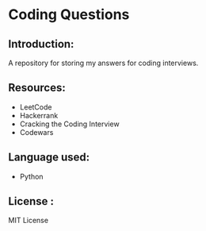 # Coding Questions
## Introduction: 
A repository for storing my answers for coding interviews.

## Resources:
- LeetCode
- Hackerrank
- Cracking the Coding Interview
- Codewars

## Language used:
- Python

## License : 
MIT License

